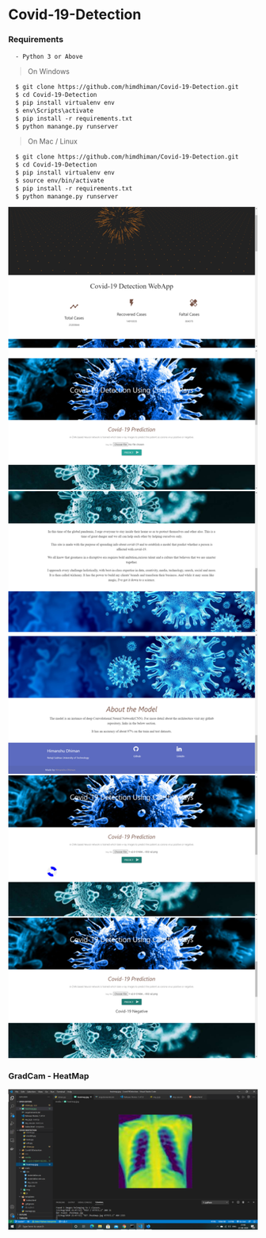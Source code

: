 # Covid-19-Detection

### Requirements
      - Python 3 or Above

> On Windows

      $ git clone https://github.com/himdhiman/Covid-19-Detection.git
      $ cd Covid-19-Detection
      $ pip install virtualenv env
      $ env\Scripts\activate
      $ pip install -r requirements.txt
      $ python manange.py runserver

> On Mac / Linux

      $ git clone https://github.com/himdhiman/Covid-19-Detection.git
      $ cd Covid-19-Detection
      $ pip install virtualenv env
      $ source env/bin/activate
      $ pip install -r requirements.txt
      $ python manange.py runserver
      
      
![](1.png)
![](2.png)
![](3.png)
![](4.png)
![](5.png)
![](6.png)

### GradCam - HeatMap

![](7.png)

